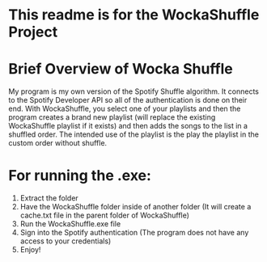# This readme is for the WockaShuffle Project
# Brief Overview of Wocka Shuffle


My program is my own version of the Spotify Shuffle algorithm. It connects
to the Spotify Developer API so all of the authentication is done on their
end. With WockaShuffle, you select one of your playlists and then the program
creates a brand new playlist (will replace the existing WockaShuffle playlist if it exists)
and then adds the songs to the list in a shuffled order. The intended use of the
playlist is the play the playlist in the custom order without shuffle.

# For running the .exe:
1) Extract the folder
2) Have the WockaShuffle folder inside of another folder (It will create a cache.txt file in the parent folder of WockaShuffle)
3) Run the WockaShuffle.exe file
4) Sign into the Spotify authentication (The program does not have any access to your credentials)
5) Enjoy!
